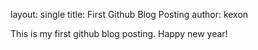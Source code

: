layout: single
title: First Github Blog Posting
author: kexon

This is my first github blog posting.
Happy new year!
